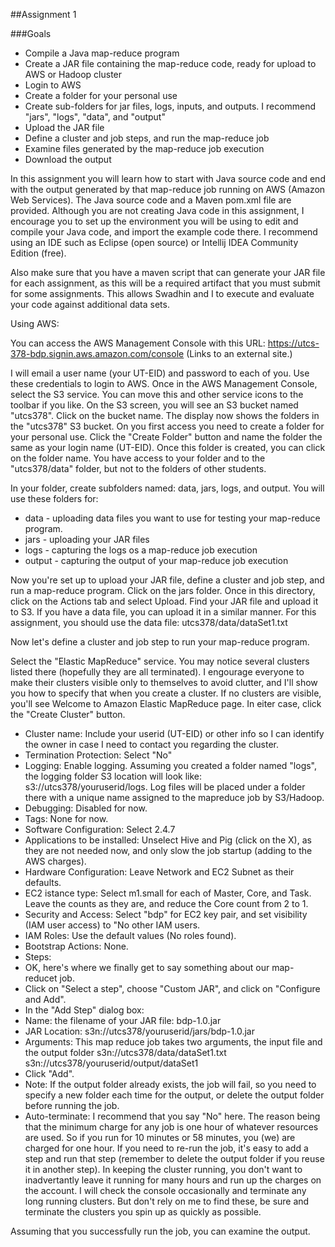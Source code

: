 ##Assignment 1

###Goals

* Compile a Java map-reduce program
* Create a JAR file containing the map-reduce code, ready for upload to AWS or Hadoop cluster
* Login to AWS
 * Create a folder for your personal use
 * Create sub-folders for jar files, logs, inputs, and outputs. I recommend "jars", "logs", "data", and "output"
 * Upload the JAR file
 * Define a cluster and job steps, and run the map-reduce job
 * Examine files generated by the map-reduce job execution
 * Download the output
 

In this assignment you will learn how to start with Java source code and end with the output generated by that map-reduce job running on AWS (Amazon Web Services). The Java source code and a Maven pom.xml file are provided. Although you are not creating Java code in this assignment, I encourage you to set up the environment you will be using to edit and compile your Java code, and import the example code there. I recommend using an IDE such as Eclipse (open source) or Intellij IDEA Community Edition (free).

Also make sure that you have a maven script that can generate your JAR file for each assignment, as this will be a required artifact that you must submit for some assignments. This allows Swadhin and I to execute and evaluate your code against additional data sets.

 

Using AWS:

You can access the AWS Management Console with this URL: https://utcs-378-bdp.signin.aws.amazon.com/console (Links to an external site.)

I will email a user name (your UT-EID) and password to each of you. Use these credentials to login to AWS. Once in the AWS Management Console, select the S3 service. You can move this and other service icons to the toolbar if you like. On the S3 screen, you will see an S3 bucket named "utcs378". Click on the bucket name. The display now shows the folders in the "utcs378" S3 bucket. On you first access you need to create a folder for your personal use. Click the "Create Folder" button and name the folder the same as your login name (UT-EID). Once this folder is created, you can click on the folder name. You have access to your folder and to the "utcs378/data" folder, but not to the folders of other students.

In your folder, create subfolders named: data, jars, logs, and output. You will use these folders for:

* data - uploading data files you want to use for testing your map-reduce program.
* jars - uploading your JAR files
* logs - capturing the logs os a map-reduce job execution
* output - capturing the output of your map-reduce job execution

Now you're set up to upload your JAR file, define a cluster and job step, and run a map-reduce program. Click on the jars folder. Once in this directory, click on the Actions tab and select Upload. Find your JAR file and upload it to S3. If you have a data file, you can upload it in a similar manner. For this assignment, you should use the data file: utcs378/data/dataSet1.txt

Now let's define a cluster and job step to run your map-reduce program.

Select the "Elastic MapReduce" service. You may notice several clusters listed there (hopefully they are all terminated). I engourage everyone to make their clusters visible only to themselves to avoid clutter, and I'll show you how to specify that when you create a cluster. If no clusters are visible, you'll see Welcome to Amazon Elastic MapReduce page. In eiter case, click the "Create Cluster" button.

* Cluster name: Include your userid (UT-EID) or other info so I can identify the owner in case I need to contact you regarding the cluster.
* Termination Protection: Select "No"
* Logging: Enable logging. Assuming you created a folder named "logs", the logging folder S3 location will look like: s3://utcs378/youruserid/logs.  Log files will be placed under a folder there with a unique name assigned to the mapreduce job by S3/Hadoop. 
* Debugging: Disabled for now.
* Tags: None for now.
* Software Configuration: Select 2.4.7
* Applications to be installed: Unselect Hive and Pig (click on the X), as they are not needed now, and only slow the job startup (adding to the AWS charges).
* Hardware Configuration: Leave Network and EC2 Subnet as their defaults.
* EC2 istance type: Select m1.small for each of Master, Core, and Task. Leave the counts as they are, and reduce the Core count from 2 to 1.
* Security and Access: Select "bdp" for EC2 key pair, and set visibility (IAM user access) to "No other IAM users.
* IAM Roles: Use the default values (No roles found).
* Bootstrap Actions: None.
* Steps:
 * OK, here's where we finally get to say something about our map-reducet job.
 * Click on "Select a step", choose "Custom JAR", and click on "Configure and Add".
 * In the "Add Step" dialog box:
 * Name: the filename of your JAR file: bdp-1.0.jar
 * JAR Location: s3n://utcs378/youruserid/jars/bdp-1.0.jar
 * Arguments: This map reduce job takes two arguments, the input file and the output folder s3n://utcs378/data/dataSet1.txt s3n://utcs378/youruserid/output/dataSet1
 * Click "Add".
 * Note: If the output folder already exists, the job will fail, so you need to specify a new folder each time for the output, or delete the output folder before running the job.
 * Auto-terminate: I recommend that you say "No" here. The reason being that the minimum charge for any job is one hour of whatever resources are used. So if you run for 10 minutes or 58 minutes, you (we) are charged for one hour. If you need to re-run the job, it's easy to add a step and run that step (remember to delete the output folder if you reuse it in another step). In keeping the cluster running, you don't want to inadvertantly leave it running for many hours and run up the charges on the account. I will check the console occasionally and terminate any long running clusters. But don't rely on me to find these, be sure and terminate the clusters you spin up as quickly as possible.
 
Assuming that you successfully run the job, you can examine the output.